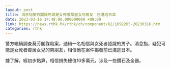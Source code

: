 ```yaml
---
layout: post
title: 消息指葵芳閣疑兇或是女死者鄰居女兒男友　已潛逃日本
date: 2023-03-16 14:48:00.000000000 +08:00
link: https://news.rthk.hk/rthk/ch/component/k2/1692205-20230316.htm
categories: rthk
---
```


警方繼續調查葵芳閣謀殺案，通緝一名相信與女死者認識的男子。消息指，疑犯可能是女死者鄰居女兒的男朋友，相信他在案件揭發前已潛逃日本。

據了解，經初步點算，相信損失總值10多萬元，涉及一些鑽石及金器。
